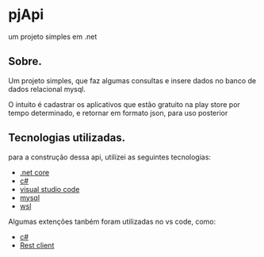 # pjApi
um projeto simples em .net
## Sobre.

Um projeto simples, que faz algumas consultas e insere dados no banco de dados relacional mysql.

O intuito é cadastrar os aplicativos que estão gratuito na play store por tempo determinado, e retornar em formato json, para uso posterior
## Tecnologias utilizadas.
para a construção dessa api, utilizei as seguintes tecnologias:
- [.net core](https://docs.microsoft.com/pt-br/dotnet/core/get-started/)
- [c#](https://docs.microsoft.com/pt-br/dotnet/csharp/)
- [visual studio code](https://code.visualstudio.com/)
- [mysql](https://www.mysql.com/)
- [wsl](https://docs.microsoft.com/en-us/windows/wsl/)

Algumas extenções tanbém foram utilizadas no vs code, como:
- [c#](https://marketplace.visualstudio.com/items?itemName=ms-vscode.csharp)
- [Rest client](https://marketplace.visualstudio.com/items?itemName=humao.rest-client)
